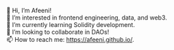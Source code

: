 👋 Hi, I’m Afeeni!  
👀 I’m interested in frontend engineering, data, and web3.  
🌱 I’m currently learning Solidity development.  
💞️ I’m looking to collaborate in DAOs!  
📫 How to reach me: https://afeeni.github.io/.  
